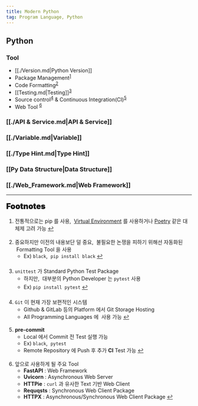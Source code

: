 ```yaml
---
title: Modern Python
tag: Program Language, Python
---
```


## Python

### Tool

- [[./Version.md|Python Version]]
- Package Management<sup id="management-ref"><a href="#footnote-management">1</a></sup>
- Code Formatting<sup id="formatting-ref"><a href="#footnote-formatting">2</a></sup>
- [[Testing.md|Testing]]<sup id="testing-ref"><a href="#footnote-testing">3</a></sup>
- Source control<sup id="source-ref"><a href="#footnote-source">4</a></sup> & Continuous Integration(CI)<sup id="ci-ref"><a href="#footnote-ci">5</a></sup>
- Web Tool <sup id="tool-ref"><a href="#footnote-tool">6</a></sup>

### [[./API & Service.md|API & Service]]

### [[./Variable.md|Variable]]

### [[./Type Hint.md|Type Hint]]

### [[Py Data Structure|Data Structure]]

### [[./Web_Framework.md|Web Framework]]

---

<span style="display: block; font-size: 1.5em; margin-top: 0.83em; margin-bottom: 0.83em; margin-left: 0; margin-right: 0; font-weight: 900; text-shadow: 0px 0px 0.5px #000">Footnotes</span>

<ol>
  <li id="footnote-management">전통적으로는 pip 를 사용, &nbsp;<a href="Virtual.md">Virtual Environment</a> 를 사용하거나 <a href="Poetry.md">Poetry</a> 같은 대체제 고려 가능
    <a href="#management-ref" title="Return">↩</a>
  </li>
  <br>
  <li id="footnote-formatting">중요하지만 이전의 내용보단 덜 중요, &nbsp;불필요한 논쟁을 피하기 위해선 자동화된 &nbsp;Formatting Tool 을 사용
    <ul>
      <li style='margin-bottom: 0.35em'>Ex) <code>black</code><sup><a href="https://black.readthedocs.io"></a></sup>, &nbsp;<code>pip install black</code>
        <a href="#formatting-ref" title="Return">↩</a>
      </li>
    </ul>
  </li>
  <br>
  <li id="footnote-testing"><code>unittest</code> 가 Standard Python Test Package
    <ul>
      <li style='margin-bottom: 0.35em'>하지만, &nbsp;대부분의 Python Developer 는 <code>pytest</code><sup><a href="https://docs.pytest.org"></a></sup> 사용</li>
      <li style='margin-bottom: 0.35em'>Ex) <code>pip install pytest</code>
        <a href="#testing-ref" title="Return">↩</a>
      </li>
    </ul>
  </li>
  <br>
  <li id="footnote-source"><code>Git</code> 이 현재 가장 보편적인 시스템
    <ul>
      <li>Github & GitLab 등의 Platform 에서 Git Storage Hosting</li>
      <li>All Programming Languages 에 &nbsp;사용 가능
        <a href="#source-ref" title="Return">↩</a>
      </li>
    </ul>
  </li>
  <br>
  <li id="footnote-ci"><b>pre-commit</b>
    <ul>
      <li>Local 에서 Commit 전 Test 실행 가능</li>
      <li>Ex) <code>black</code>, &nbsp;<code>pytest</code></li>
      <li>Remote Repository 에 Push 후 추가 <b>CI</b> Test 가능
        <a href="#ci-ref" title="Return">↩</a>
      </li>
    </ul>
  </li>
  <br>
  <li id="footnote-tool">앞으로 사용하게 될 주요 Tool
    <ul>
      <li><b>FastAPI</b> : Web Framework</li>
      <li><b>Uvicorn</b> : Asynchronous Web Server</li>
      <li><b>HTTPie</b> : <code>curl</code> 과 유사한 Text 기반 Web Client</li>
      <li><b>Requqsts</b> : Synchronous Web Client Package</li>
      <li><b>HTTPX</b> : Asynchronous/Synchronous Web Client Package
        <a href="#tool-ref" title="Return">↩</a>
      </li>
    </ul>
  </li>
</ol>
